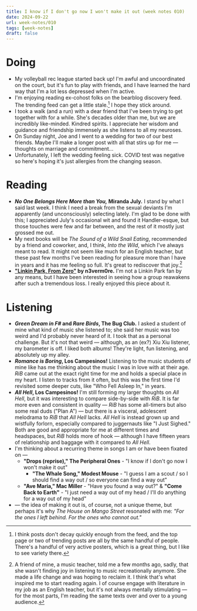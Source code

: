```yaml
---
title: I know if I don't go now I won't make it out (week notes 010)
date: 2024-09-22
url: week-notes/010
tags: [week-notes]
draft: false
---
```


# Doing
* My volleyball rec league started back up! I'm awful and uncoordinated on the court, but it's fun to play with friends, and I have learned the hard way that I'm a lot less depressed when I'm active.
* I'm enjoying reading ex-cohost folks on the bearblog discovery feed. The trending feed can get a little stale.[^1] I hope they stick around.
* I took a walk (and a run) with a dear friend that I've been trying to get together with for a while. She's decades older than me, but we are incredibly like-minded. Kindred spirits. I appreciate her wisdom and guidance and friendship immensely as she listens to all my neuroses.
* On Sunday night, Joe and I went to a wedding for two of our best friends. Maybe I'll make a longer post with all that stirs up for me — thoughts on marriage and commitment...
* Unfortunately, I left the wedding feeling sick. COVID test was negative so here's hoping it's just allergies from the changing season.
# Reading
* **_No One Belongs Here More than You,_ Miranda July.** I stand by what I said last week. I think I need a break from the sexual deviants I'm apparently (and unconsciously) selecting lately. I'm glad to be done with this; I appreciated July's occasional wit and found it Handler-esque, but those touches were few and far between, and the rest of it mostly just grossed me out.
* My next books will be _The Sound of a Wild Snail Eating_, recommended by a friend and coworker, and, I think, _Into the Wild_, which I've always meant to read. It might not seem like much for an English teacher, but these past few months I've been reading for pleasure more than I have in years and it has me feeling so full. It's great to rediscover that joy.[^2]
* **["Linkin Park, From Zero"](https://netigen.com/read/linkin-park-from-zero) by n3verm0re.** I'm not a Linkin Park fan by any means, but I have been interested in seeing how a group reawakens after such a tremendous loss. I really enjoyed this piece about it.
# Listening
* **_Green Dream in F#_ and _Rare Birds_, The Bug Club.** I asked a student of mine what kind of music she listened to; she said her music was too weird and I'd probably never heard of it. I took that as a personal challenge. But it's not that weird — although, as an (ex?) Xiu Xiu listener, my barometer is off. I liked both albums! They're light, fun listening, and absolutely up my alley.
* **_Romance is Boring_, Los Campesinos!** Listening to the music students of mine like has me thinking about the music I was in love with at their age. _RiB_ came out at the exact right time for me and holds a special place in my heart. I listen to tracks from it often, but this was the first time I'd revisited some deeper cuts, like "Who Fell Asleep In," in years.
* **_All Hell_, Los Campesinos!** I'm still forming my larger thoughts on _All Hell_, but it was interesting to compare side-by-side with _RiB_. It is far more even and consistent in quality — _RiB_ has some all-timers but also some real duds ("Plan A") — but there is a visceral, adolescent melodrama to _RiB_ that _All Hell_ lacks. _All Hell_ is instead grown up and wistfully forlorn, especially compared to juggernauts like "I Just Sighed." Both are good and appropriate for me at different times and headspaces, but _RiB_ holds more of hook — although I have fifteen years of relationship and baggage with it compared to _All Hell_.
* I'm thinking about a recurring theme in songs I am or have been fixated on —
	* **"Drops (reprise)," The Peripheral Ones** - "I know if I don't go now I won't make it out"
	  * **"The Whale Song," Modest Mouse** - "I guess I am a scout / so I should find a way out / so everyone can find a way out"
	 *  **"Ave Maria," Mac Miller** - "Have you found a way out?" & **"Come Back to Earth"** - "I just need a way out of my head / I'll do anything for a way out of my head"
*  — the idea of making it out is, of course, not a unique theme, but perhaps it's why *The House on Mango Street* resonated with me: *"For the ones I left behind. For the ones who cannot out."*
[^1]: I think posts don't decay quickly enough from the feed, and the top page or two of trending posts are all by the same handful of people. There's a handful of very active posters, which is a great thing, but I like to see variety there.
[^2]: A friend of mine, a music teacher, told me a few months ago, sadly, that she wasn't finding joy in listening to music recreationally anymore. She made a life change and was hoping to reclaim it. I think that's what inspired me to start reading again. I of course engage with literature in my job as an English teacher, but it's not always mentally stimulating — for the most parts, I'm reading the same texts over and over to a young audience.
